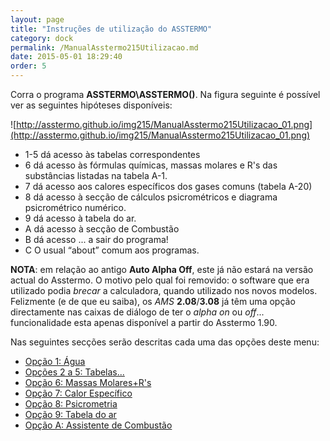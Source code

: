 ```yaml
---
layout: page
title: "Instruções de utilização do ASSTERMO"
category: dock
permalink: /ManualAsstermo215Utilizacao.md
date: 2015-05-01 18:29:40
order: 5
---
```


Corra o programa **ASSTERMO\ASSTERMO()**. Na figura seguinte é possível ver as seguintes hipóteses disponíveis:

![http://asstermo.github.io/img215/ManualAsstermo215Utilizacao_01.png](http://asstermo.github.io/img215/ManualAsstermo215Utilizacao_01.png)

  * 1-5 dá acesso às tabelas correspondentes
  * 6 dá acesso às fórmulas químicas, massas molares e R's das substâncias listadas na tabela A-1.
  * 7 dá acesso aos calores específicos dos gases comuns (tabela A-20)
  * 8 dá acesso à secção de cálculos psicrométricos e diagrama psicrométrico numérico.
  * 9 dá acesso à tabela do ar.
  * A dá acesso à secção de Combustão
  * B dá acesso ... a sair do programa!
  * C O usual “about” comum aos programas.

**NOTA**: em relação ao antigo **Auto Alpha Off**, este já não estará na versão actual do Asstermo. O motivo pelo qual foi removido: o software que era utilizado podia _brecar_ a calculadora, quando utilizado nos novos modelos. Felizmente (e de que eu saiba), os _AMS_ **2.08**/**3.08** já têm uma opção directamente nas caixas de diálogo de ter o _alpha on_ ou _off_... funcionalidade esta apenas disponível a partir do Asstermo 1.90.

Nas seguintes secções serão descritas cada uma das opções deste menu:
  * [Opção 1: Água](ManualAsstermo215Agua.md)
  * [Opções 2 a 5: Tabelas...](ManualAsstermo215OutrosFluidos.md)
  * [Opção 6: Massas Molares+R's](ManualAsstermo215MassasMolares.md)
  * [Opção 7: Calor Específico](ManualAsstermo215CalorEspecifico.md)
  * [Opção 8: Psicrometria](ManualAsstermo215Psicrometria.md)
  * [Opção 9: Tabela do ar](ManualAsstermo215Ar.md)
  * [Opção A: Assistente de Combustão](ManualAsstermo215Combustao.md)
